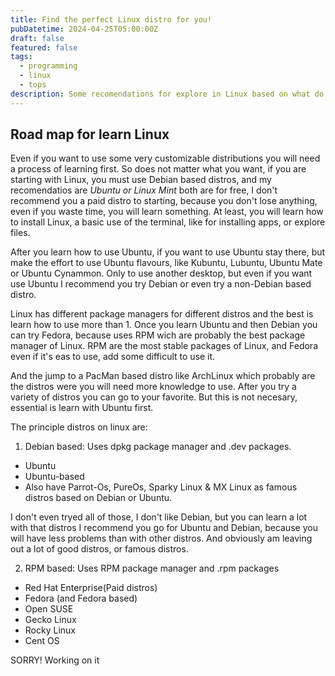 ```yaml
---
title: Find the perfect Linux distro for you!
pubDatetime: 2024-04-25T05:00:00Z
draft: false
featured: false
tags:
  - programming
  - linux
  - tops
description: Some recomendations for explore in Linux based on what do you need.
---
```


## Road map for learn Linux

Even if you want to use some very customizable distributions you will need a process of learning first. So does not matter what you want, if you are starting with Linux, you must use Debian based distros, and my recomendatios are _Ubuntu or Linux Mint_ both are for free, I don't recommend you a paid distro to starting, because you don't lose anything, even if you waste time, you will learn something. At least, you will learn how to install Linux, a basic use of the terminal, like for installing apps, or explore files.

After you learn how to use Ubuntu, if you want to use Ubuntu stay there, but make the effort to use Ubuntu flavours, like Kubuntu, Lubuntu, Ubuntu Mate or Ubuntu Cynammon. Only to use another desktop, but even if you want use Ubuntu I recommend you try Debian or even try a non-Debian based distro.

Linux has different package managers for different distros and the best is learn how to use more than 1. Once you learn Ubuntu and then Debian you can try Fedora, because uses RPM wich are probably the best package manager of Linux. RPM are the most stable packages of Linux, and Fedora even if it's eas to use, add some difficult to use it.

And the jump to a PacMan based distro like ArchLinux which probably are the distros were you will need more knowledge to use. After you try a variety of distros you can go to your favorite. But this is not necesary, essential is learn with Ubuntu first.

The principle distros on linux are:

1. Debian based:
   Uses dpkg package manager and .dev packages.

- Ubuntu
- Ubuntu-based
- Also have Parrot-Os, PureOs, Sparky Linux & MX Linux as famous distros based on Debian or Ubuntu.

I don't even tryed all of those, I don't like Debian, but you can learn a lot with that distros I recommend you go for Ubuntu and Debian, because you will have less problems than with other distros. And obviously am leaving out a lot of good distros, or famous distros.

2. RPM based:
   Uses RPM package manager and .rpm packages

- Red Hat Enterprise(Paid distros)
- Fedora (and Fedora based)
- Open SUSE
- Gecko Linux
- Rocky Linux
- Cent OS

SORRY! Working on it
